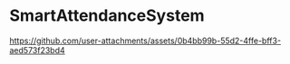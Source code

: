 # SmartAttendanceSystem

https://github.com/user-attachments/assets/0b4bb99b-55d2-4ffe-bff3-aed573f23bd4

